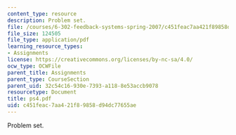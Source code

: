 ```yaml
---
content_type: resource
description: Problem set.
file: /courses/6-302-feedback-systems-spring-2007/c451feac7aa421f89858d94dc77655ae_ps4.pdf
file_size: 124505
file_type: application/pdf
learning_resource_types:
- Assignments
license: https://creativecommons.org/licenses/by-nc-sa/4.0/
ocw_type: OCWFile
parent_title: Assignments
parent_type: CourseSection
parent_uid: 32c54c16-930e-7393-a118-8e53accb9078
resourcetype: Document
title: ps4.pdf
uid: c451feac-7aa4-21f8-9858-d94dc77655ae
---
```

Problem set.